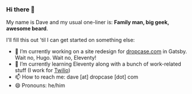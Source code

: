 ### Hi there 👋

My name is Dave and my usual one-liner is: **Family man, big geek, awesome beard**.

I'll fill this out 'til I can get started on something else:

- 🔭 I’m currently working on a site redesign for [dropcase.com](http://www.dropcase.com/) in Gatsby. Wait no, Hugo. Wait no, Eleventy!
- 🌱 I’m currently learning Eleventy along with a bunch of work-related stuff (I work for [Twilio](https://github.com/twilio))
- 📫 How to reach me: dave [at] dropcase [dot] com
- 😄 Pronouns: he/him

<!--
I'll get to these at some point
- 👯 I’m looking to collaborate on ...
- 🤔 I’m looking for help with ...
- 💬 Ask me about ...
- ⚡ Fun fact: 
-->
